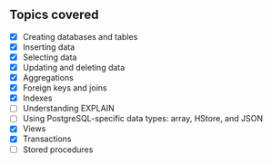## Topics covered

- [x] Creating databases and tables
- [x] Inserting data
- [x] Selecting data
- [x] Updating and deleting data
- [x] Aggregations
- [x] Foreign keys and joins
- [x] Indexes
- [ ] Understanding EXPLAIN
- [ ] Using PostgreSQL-specific data types: array, HStore, and JSON
- [x] Views
- [x] Transactions
- [ ] Stored procedures
